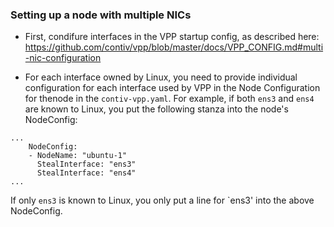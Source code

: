 ### Setting up a node with multiple NICs

* First, condifure interfaces in the VPP startup config, as described here:
https://github.com/contiv/vpp/blob/master/docs/VPP_CONFIG.md#multi-nic-configuration

* For each interface owned by Linux, you need to provide individual
  configuration for each interface used by VPP in the Node Configuration 
  for thenode in the `contiv-vpp.yaml`. For example, if both `ens3` and
  `ens4` are known to Linux, you put the following stanza into the node's
  NodeConfig:
```
...
    NodeConfig:
    - NodeName: "ubuntu-1"
      StealInterface: "ens3"
      StealInterface: "ens4"
...
``` 
  If only `ens3` is known to Linux, you only put a line for `ens3' into the 
  above NodeConfig.

